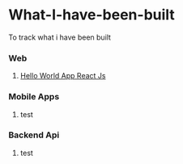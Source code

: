 # What-I-have-been-built
To track what i have been built

### Web
1. [Hello World App React Js](https://github.com/ariefhk/Hello-World-App)

### Mobile Apps
1. test

### Backend Api
1. test



